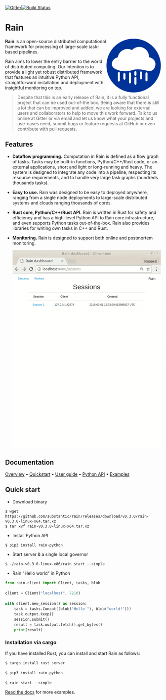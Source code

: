 [![Gitter](https://badges.gitter.im/substantic/rain.svg)](https://gitter.im/substantic/rain?utm_source=badge&utm_medium=badge&utm_campaign=pr-badge&utm_content=badge)[![Build Status](https://travis-ci.org/substantic/rain.svg?branch=master)](https://travis-ci.org/substantic/rain)


# Rain

<img align="right" width="35%" src="docs/imgs/logo.svg?sanitize=true">

**Rain** is an open-source distributed computational framework for processing
of large-scale task-based pipelines.

Rain aims to lower the entry barrier to the world of distributed computing. Our
intention is to provide a light yet robust distributed framework that features
an intuitive Python API, straightforward installation and deployment with
insightful monitoring on top.

> Despite that this is an early release of Rain, it is a fully functional
> project that can be used out-of-the box. Being aware that there is still
> a lot that can be improved and added, we are looking for external
> users and collaborators to help to move this work forward.
> Talk to us online at Gitter or via email and let us know what your
> projects and use-cases need, submit bugs or feature
> requests at GitHub or even contribute with pull requests.

## Features

- **Dataflow programming.** Computation in Rain is defined as a flow graph of
  tasks. Tasks may be built-in functions, Python/C++/Rust code, or an external
  applications, short and light or long-running and heavy. The system is
  designed to integrate any code into a pipeline, respecting its resource
  requirements, and to handle very large task graphs (hundreds thousands tasks).

- **Easy to use.** Rain was designed to be easy to deployed anywhere, ranging
  from a single node deployments to large-scale distributed systems and clouds
  ranging thousands of cores.

- **Rust core, Python/C++/Rust API.** Rain is written in Rust for safety and
  efficiency and has a high-level Python API to Rain core infrastructure, and
  even supports Python tasks out-of-the-box. Rain also provides libraries for
  writing own tasks in C++ and Rust.

- **Monitoring.** Rain is designed to support both online and postmortem
  monitoring.

  ![Dashboard screencast](docs/imgs/rain-dashboard.gif)

## Documentation

[Overview](http://substantic.github.io/rain/docs/overview.html) &bull; [Quickstart](http://substantic.github.io/rain/docs/quickstart.html) &bull; [User guide](http://substantic.github.io/rain/docs/user.html) &bull; [Python API](http://substantic.github.io/rain/docs/python_api.html) &bull; [Examples](http://substantic.github.io/rain/docs/examples.html)

## Quick start

* Download binary

```
$ wget https://github.com/substantic/rain/releases/download/v0.3.0/rain-v0.3.0-linux-x64.tar.xz
$ tar xvf rain-v0.3.0-linux-x64.tar.xz
```

* Install Python API

```
$ pip3 install rain-python
```

* Start server & a single local governor

```
$ ./rain-v0.3.0-linux-x86/rain start --simple
```

* Rain "Hello world" in Python

```python
from rain.client import Client, tasks, blob

client = Client("localhost", 7210)

with client.new_session() as session:
    task = tasks.Concat((blob("Hello "), blob("world!")))
    task.output.keep()
    session.submit()
    result = task.output.fetch().get_bytes()
    print(result)
```

### Installation via cargo

If you have installed Rust, you can install and start Rain as follows:

```
$ cargo install rust_server

$ pip3 install rain-python

$ rain start --simple
```

[Read the docs](http://substantic.github.io/rain/docs/examples.html) for more examples.
